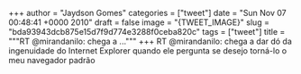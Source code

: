
+++
author = "Jaydson Gomes"
categories = ["tweet"]
date = "Sun Nov 07 00:48:41 +0000 2010"
draft = false
image = "{TWEET_IMAGE}"
slug = "bda93943dcb875e15d7f9d774e3288f0ceba820c"
tags = ["tweet"]
title = """RT @mirandanilo: chega a ..."""
+++
RT @mirandanilo: chega a dar dó da ingenuidade do Internet Explorer quando ele pergunta se desejo torná-lo o meu navegador padrão
